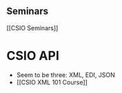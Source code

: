 ## Seminars
[[CSIO Seminars]]

# CSIO API
- Seem to be three: XML, EDI, JSON
- [[CSIO XML 101 Course]]